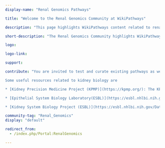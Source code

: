 ```yaml
---
display-name: "Renal Genomics Pathways"

title: "Welcome to the Renal Genomics Community at WikiPathways"

description: "This page highlights WikiPathways content related to renal biology and disease. Most available pathways lack tissue/cell specificity and are of limited usefulness in highly differentiated organs such as the kidney. In order to produce quality renal genomics data, new and updated kidney-specific pathways are needed. This page offers an opportunity for renal physiologists to participate in creating, testing and curating new pathways, thereby contributing with modern methodology to integrate the renal knowledge-base."

short-description: "The Renal Genomics Community highlights WikiPathways content related to renal biology and disease"

logo: 

logo-link: 

support:

contribute: "You are invited to test and curate existing pathways as well as to create new ones. All suggestions and contributions are welcome. Contact Agustin Gonzalez-Vicente (agustin.gonvi[at]gmail.com) if interested in adding pathways. Suggested topics for new pathways are Membranoproliferative Glomerulonephritis type II, Acute Kidney Injury,, Chronic Kidney Disease, Diabetic Nephropathy, Kidney Transplants and Rejection, Mitochondria in Renal Disease, Membranous Nephropathy, Immune System and the Kidney, Renovascular Hypertension, Salt-Sensitive Hypertension. 

Some useful resources related to kidney biology are 

* [Kidney Precision Medicine Project (KPMP)](https://kpmp.org/): The KPMP actively engages academics, industry, and the broader scientific community as it works to deepen understanding of the kidneys.

* [Epithelial System Biology Laboratory(ESBL)](https://esbl.nhlbi.nih.gov/): download data and access computational tools.

* [Kidney System Biology Project (ESBL)](https://esbl.nhlbi.nih.gov/Databases/KSBP2/): renal epithelial transcriptome and proteome databases."

community-tag: "Renal_Genomics"
display: "default"

redirect_from:
  - /index.php/Portal:RenalGenomics

---       
```

        
        

     

